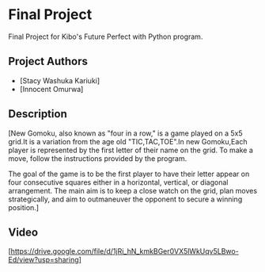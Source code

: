 # Final Project

Final Project for Kibo's Future Perfect with Python program.

## Project Authors

- [Stacy Washuka Kariuki]
- [Innocent Omurwa]

## Description

[New Gomoku, also known as "four in a row," is a game played on a 5x5 grid.It is a variation from the age old "TIC,TAC,TOE".In new Gomoku,Each player is represented by the first letter of their name on the grid. To make a move, follow the instructions provided by the program.

The goal of the game is to be the first player to have their letter appear on four consecutive squares either in a horizontal, vertical, or diagonal arrangement. The main aim is to keep a close watch on the grid, plan moves strategically, and aim to outmaneuver the opponent to secure a winning position.]

## Video
[https://drive.google.com/file/d/1jRi_hN_kmkBGer0VX5lWkUqv5LBwo-Ed/view?usp=sharing]